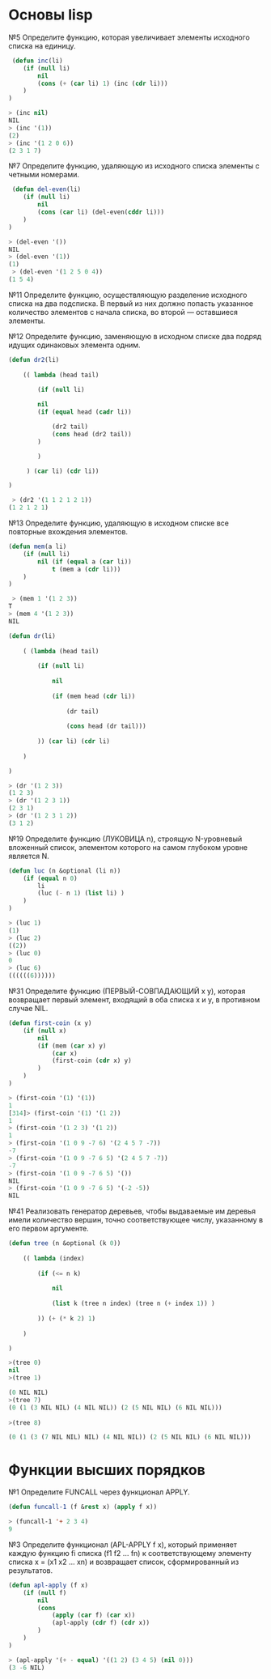 ﻿# Основы lisp

№5 Определите функцию, которая увеличивает элементы исходного списка на единицу.

```lisp
 (defun inc(li) 
	(if (null li) 
		nil 
		(cons (+ (car li) 1) (inc (cdr li)))
	)
)

> (inc nil)
NIL
> (inc '(1))
(2)
> (inc '(1 2 0 6))
(2 3 1 7)
```

№7  Определите функцию, удаляющую из исходного списка элементы с четными номерами. 

```lisp
 (defun del-even(li) 
	(if (null li) 
		nil 
		(cons (car li) (del-even(cddr li)))
	)
)

> (del-even '())
NIL
> (del-even '(1))
(1)
 > (del-even '(1 2 5 0 4))
(1 5 4)
```

№11  Определите функцию, осуществляющую разделение исходного списка на два подсписка.
 В первый из них должно попасть указанное количество элементов с начала списка, во второй — оставшиеся элементы. 


№12  Определите функцию, заменяющую в исходном списке два подряд идущих одинаковых элемента одним. 

```lisp
(defun dr2(li)
 
    (( lambda (head tail)

	    (if (null li)
 
		nil 
		(if (equal head (cadr li))

			(dr2 tail) 
			(cons head (dr2 tail))
		)

	    )

     ) (car li) (cdr li))

)

 > (dr2 '(1 1 2 1 2 1))
(1 2 1 2 1)
```

№13  Определите функцию, удаляющую в исходном списке все повторные вхождения элементов. 

```lisp
(defun mem(a li) 
	(if (null li) 
		nil (if (equal a (car li)) 
			t (mem a (cdr li)))
	)
)

 > (mem 1 '(1 2 3))
T
> (mem 4 '(1 2 3))
NIL

(defun dr(li) 
	
	( (lambda (head tail)
	   
		(if (null li) 
	       
			nil 
		    
			(if (mem head (cdr li)) 
			    
				(dr tail) 
			    
				(cons head (dr tail)))
	   
		)) (car li) (cdr li)
	
	)

)

> (dr '(1 2 3))
(1 2 3)
> (dr '(1 2 3 1))
(2 3 1)
> (dr '(1 2 3 1 2))
(3 1 2)
```

№19 Определите функцию (ЛУКОВИЦА n), строящую N-уровневый вложенный список, элементом которого на самом глубоком уровне является N. 

```lisp
(defun luc (n &optional (li n)) 
	(if (equal n 0) 
		li 
		(luc (- n 1) (list li) )
	)
)

> (luc 1)
(1)
> (luc 2)
((2))
> (luc 0)
0
> (luc 6)
((((((6))))))
```

№31 Определите функцию (ПЕРВЫЙ-СОВПАДАЮЩИЙ х у), которая возвращает первый элемент, входящий в оба списка х и у, в противном случае NIL.

```lisp
(defun first-coin (x y) 
	(if (null x) 
		nil 
		(if (mem (car x) y) 
			(car x) 
			(first-coin (cdr x) y)
		)
	)
)

> (first-coin '(1) '(1))
1
[314]> (first-coin '(1) '(1 2))
1
> (first-coin '(1 2 3) '(1 2))
1
> (first-coin '(1 0 9 -7 6) '(2 4 5 7 -7))
-7
> (first-coin '(1 0 9 -7 6 5) '(2 4 5 7 -7))
-7
> (first-coin '(1 0 9 -7 6 5) '())
NIL
> (first-coin '(1 0 9 -7 6 5) '(-2 -5))
NIL
```

№41  Реализовать генератор деревьев, чтобы выдаваемые им деревья имели количество вершин, точно соответствующее числу, 
указанному в его первом аргументе. 

```lisp
(defun tree (n &optional (k 0))  
    
	(( lambda (index)
        
		(if (<= n k) 
            
			nil 
            
			(list k (tree n index) (tree n (+ index 1)) )
        
		)) (+ (* k 2) 1)
    
	)

)

>(tree 0)
nil
>(tree 1)

(0 NIL NIL)
>(tree 7)
(0 (1 (3 NIL NIL) (4 NIL NIL)) (2 (5 NIL NIL) (6 NIL NIL)))
 
>(tree 8)

(0 (1 (3 (7 NIL NIL) NIL) (4 NIL NIL)) (2 (5 NIL NIL) (6 NIL NIL)))
```
# Функции высших порядков

№1 Определите FUNCALL через функционал APPLY. 

```lisp
(defun funcall-1 (f &rest x) (apply f x))

> (funcall-1 '+ 2 3 4)
9
```

№3 Определите функционал (APL-APPLY f x), который применяет каждую функцию fi списка (f1 f2 ... fn) 
к соответствующему элементу списка x = (x1 x2 ... xn)  и возвращает список, сформированный из результатов. 

```lisp
(defun apl-apply (f x) 
	(if (null f) 
		nil 
		(cons 
			(apply (car f) (car x)) 
			(apl-apply (cdr f) (cdr x))
		) 
	)
)

> (apl-apply '(+ - equal) '((1 2) (3 4 5) (nil 0)))
(3 -6 NIL)
```